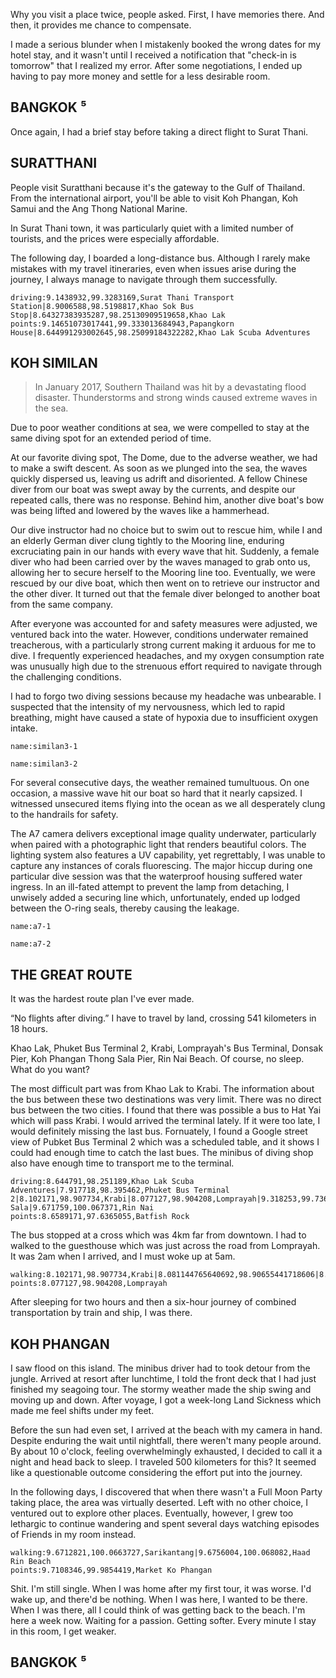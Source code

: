 Why you visit a place twice, people asked. First, I have memories there. And then, it provides me chance to compensate.

I made a serious blunder when I mistakenly booked the wrong dates for my hotel stay, and it wasn't until I received a notification that "check-in is tomorrow" that I realized my error. After some negotiations, I ended up having to pay more money and settle for a less desirable room.

## BANGKOK ⁵

<a-times :times="5" location="BANGKOK"></a-times>

<a-flight flight="FD553" departure="CKG" destination="DMK" departure-time="2017-01-05 19:55" arrive-time="2017-01-05 22:05"></a-flight>

Once again, I had a brief stay before taking a direct flight to Surat Thani.

<a-hotel name="Don Muang Hotel" date="2017-01-05" nights="1"></a-hotel>

<a-flight flight="FD3239" departure="DMK" destination="URT" departure-time="2017-01-06 11:40" arrive-time="2017-01-06 12:50"></a-flight>

## SURATTHANI

<a-times :times="1" location="SURATTHANI"></a-times>

People visit Suratthani because it's the gateway to the Gulf of Thailand. From the international airport, you'll be able to visit Koh Phangan, Koh Samui and the Ang Thong National Marine.

In Surat Thani town, it was particularly quiet with a limited number of tourists, and the prices were especially affordable.

<a-hotel name="Papangkorn House" date="2017-01-06" nights="1"></a-hotel>

The following day, I boarded a long-distance bus. Although I rarely make mistakes with my travel itineraries, even when issues arise during the journey, I always manage to navigate through them successfully.

```<a-map>
driving:9.1438932,99.3283169,Surat Thani Transport Station|8.9006588,98.5198817,Khao Sok Bus Stop|8.64327383935287,98.25130909519658,Khao Lak
points:9.14651073017441,99.333013684943,Papangkorn House|8.644991293002645,98.25099184322282,Khao Lak Scuba Adventures
```

## KOH SIMILAN

<a-times :times="2" location="KOH SIMILAN"></a-times>

> In January 2017, Southern Thailand was hit by a devastating flood disaster. Thunderstorms and strong winds caused extreme waves in the sea.

Due to poor weather conditions at sea, we were compelled to stay at the same diving spot for an extended period of time.

At our favorite diving spot, The Dome, due to the adverse weather, we had to make a swift descent. As soon as we plunged into the sea, the waves quickly dispersed us, leaving us adrift and disoriented. A fellow Chinese diver from our boat was swept away by the currents, and despite our repeated calls, there was no response. Behind him, another dive boat's bow was being lifted and lowered by the waves like a hammerhead.

Our dive instructor had no choice but to swim out to rescue him, while I and an elderly German diver clung tightly to the Mooring line, enduring excruciating pain in our hands with every wave that hit. Suddenly, a female diver who had been carried over by the waves managed to grab onto us, allowing her to secure herself to the Mooring line too. Eventually, we were rescued by our dive boat, which then went on to retrieve our instructor and the other diver. It turned out that the female diver belonged to another boat from the same company.

After everyone was accounted for and safety measures were adjusted, we ventured back into the water. However, conditions underwater remained treacherous, with a particularly strong current making it arduous for me to dive. I frequently experienced headaches, and my oxygen consumption rate was unusually high due to the strenuous effort required to navigate through the challenging conditions.

I had to forgo two diving sessions because my headache was unbearable. I suspected that the intensity of my nervousness, which led to rapid breathing, might have caused a state of hypoxia due to insufficient oxygen intake.

```<a-img>
name:similan3-1
```

```<a-img>
name:similan3-2
```

For several consecutive days, the weather remained tumultuous. On one occasion, a massive wave hit our boat so hard that it nearly capsized. I witnessed unsecured items flying into the ocean as we all desperately clung to the handrails for safety.

The A7 camera delivers exceptional image quality underwater, particularly when paired with a photographic light that renders beautiful colors. The lighting system also features a UV capability, yet regrettably, I was unable to capture any instances of corals fluorescing. The major hiccup during one particular dive session was that the waterproof housing suffered water ingress. In an ill-fated attempt to prevent the lamp from detaching, I unwisely added a securing line which, unfortunately, ended up lodged between the O-ring seals, thereby causing the leakage.

```<a-img>
name:a7-1
```

```<a-img>
name:a7-2
```

## THE GREAT ROUTE

It was the hardest route plan I've ever made.

“No flights after diving.” I have to travel by land, crossing 541 kilometers in 18 hours. 

Khao Lak, Phuket Bus Terminal 2, Krabi, Lomprayah's Bus Terminal, Donsak Pier, Koh Phangan Thong Sala Pier, Rin Nai Beach. Of course, no sleep. What do you want?

The most difficult part was from Khao Lak to Krabi. The information about the bus between these two destinations was very limit. There was no direct bus between the two cities. I found that there was possible a bus to Hat Yai which will pass Krabi. I would arrived the terminal lately. If it were too late, I would definitely missing the last bus. Fornuately, I found a Google street view of Pubket Bus Terminal 2 which was a scheduled table, and it shows I could had enough time to catch the last   bues. The minibus of diving shop also have enough time to transport me to the terminal.

```<a-map>
driving:8.644791,98.251189,Khao Lak Scuba Adventures|7.917718,98.395462,Phuket Bus Terminal 2|8.102171,98.907734,Krabi|8.077127,98.904208,Lomprayah|9.318253,99.736982,Donsak|9.709127,99.984432,Thong Sala|9.671759,100.067371,Rin Nai
points:8.6589171,97.6365055,Batfish Rock
```

The bus stopped at a cross which was 4km far from downtown. I had to walked to the guesthouse which was just across the road from Lomprayah. It was 2am when I arrived, and I must woke up at 5am.

```<a-map>
walking:8.102171,98.907734,Krabi|8.081144765640692,98.90655441718606|8.077798727763875,98.90439255672624,B.B.mansion
points:8.077127,98.904208,Lomprayah
```

<a-hotel name="B.B.mansion" date="2017-01-11" nights="1"></a-hotel>

After sleeping for two hours and then a six-hour journey of combined transportation by train and ship, I was there.

## KOH PHANGAN

<a-times :times="2" location="KOH PHANGAN"></a-times>

I saw flood on this island. The minibus driver had to took detour from the jungle. Arrived at resort after lunchtime, I told the front deck that I had just finished my seagoing tour. The stormy weather made the ship swing and moving up and down. After voyage, I got a week-long Land Sickness which made me feel shifts under my feet.

<a-hotel name="Sarikantang Resort & Spa, Koh Phangan" date="2017-1-12" nights="5"></a-hotel>

Before the sun had even set, I arrived at the beach with my camera in hand. Despite enduring the wait until nightfall, there weren't many people around. By about 10 o'clock, feeling overwhelmingly exhausted, I decided to call it a night and head back to sleep. I traveled 500 kilometers for this? It seemed like a questionable outcome considering the effort put into the journey.

In the following days, I discovered that when there wasn't a Full Moon Party taking place, the area was virtually deserted. Left with no other choice, I ventured out to explore other places. Eventually, however, I grew too lethargic to continue wandering and spent several days watching episodes of Friends in my room instead.

```<a-map>
walking:9.6712821,100.0663727,Sarikantang|9.6756004,100.068082,Haad Rin Beach
points:9.7108346,99.9854419,Market Ko Phangan
```

Shit. I'm still single. When I was home after my first tour, it was worse. I'd wake up, and there'd be nothing. When I was here, I wanted to be there. When I was there, all I could think of was getting back to the beach. I'm here a week now. Waiting for a passion. Getting softer. Every minute I stay in this room, I get weaker.

## BANGKOK ⁵

<a-flight flight="FD3240" departure="URT" destination="DMK" departure-time="2017-01-17 13:20" arrive-time="2017-01-17 14:35"></a-flight>

<a-hotel name="48 Ville Donmuang Airport" date="2017-01-17" nights="2"></a-hotel>

<a-flight flight="FD556" departure="DMK" destination="CKG" departure-time="2017-01-19 06:20" arrive-time="2017-01-19 10:20"></a-flight>
